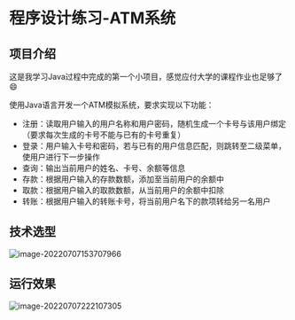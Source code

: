 # 程序设计练习-ATM系统

## 项目介绍

这是我学习Java过程中完成的第一个小项目，感觉应付大学的课程作业也足够了😄

使用Java语言开发一个ATM模拟系统，要求实现以下功能：

- 注册：读取用户输入的用户名称和用户密码，随机生成一个卡号与该用户绑定（要求每次生成的卡号不能与已有的卡号重复）
- 登录：用户输入卡号和密码，若与已有的用户信息匹配，则跳转至二级菜单，使用户进行下一步操作
- 查询：输出当前用户的姓名、卡号、余额等信息
- 存款：根据用户输入的存款数额，添加至当前用户的余额中
- 取款：根据用户输入的取款数额，从当前用户的余额中扣除
- 转账：根据用户输入的转账卡号，将当前用户名下的款项转给另一名用户



## 技术选型

![image-20220707153707966](https://yvling-typora-image-1257337367.cos.ap-nanjing.myqcloud.com/typora/image-20220707153707966.png)



## 运行效果

![image-20220707222107305](https://yvling-typora-image-1257337367.cos.ap-nanjing.myqcloud.com/typora/image-20220707222107305.png)
